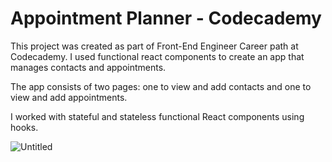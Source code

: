 # Appointment Planner - Codecademy

This project was created as part of Front-End Engineer Career path at Codecademy. 
I used functional react components to create an app that manages contacts and appointments. 

The app consists of two pages: one to view and add contacts and one to view and add appointments. 

I worked with stateful and stateless functional React components using hooks. 


![Untitled](https://user-images.githubusercontent.com/75547425/161865324-4f69157e-da5b-4fd8-8a37-d63794acf7e8.jpg)
